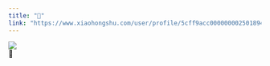 ```yaml
---
title: "🐣"
link: "https://www.xiaohongshu.com/user/profile/5cff9acc0000000025018949/"
---
```


<img src="http://sns-webpic-qc.xhscdn.com/202409111413/9f73d5d1da2a2e9ffdc8f934b965a570/1040g2sg3115v20oumc205n7vjb69b2a92dpjogg!nc_n_nwebp_mw_1" /><br />🐣
